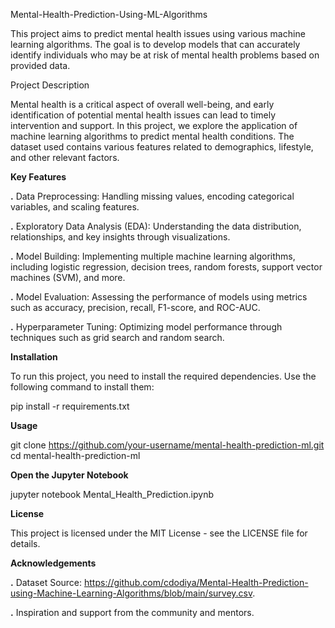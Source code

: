 Mental-Health-Prediction-Using-ML-Algorithms     

This project aims to predict mental health issues using various machine learning algorithms. The goal is to develop models that can accurately identify individuals who may be at risk of mental health problems based on provided data.





Project Description

Mental health is a critical aspect of overall well-being, and early identification of potential mental health issues can lead to timely intervention and support. In this project, we explore the application of machine learning algorithms to predict mental health conditions. The dataset used contains various features related to demographics, lifestyle, and other relevant factors.


**Key Features**

**.** Data Preprocessing: Handling missing values, encoding categorical variables, and scaling features.

**.** Exploratory Data Analysis (EDA): Understanding the data distribution, relationships, and key insights through visualizations.

**.** Model Building: Implementing multiple machine learning algorithms, including logistic regression, decision trees, random forests, support vector machines (SVM), and more.

**.** Model Evaluation: Assessing the performance of models using metrics such as accuracy, precision, recall, F1-score, and ROC-AUC.

**.** Hyperparameter Tuning: Optimizing model performance through techniques such as grid search and random search.


**Installation**

To run this project, you need to install the required dependencies. Use the following command to install them:

pip install -r requirements.txt

**Usage**

git clone https://github.com/your-username/mental-health-prediction-ml.git
cd mental-health-prediction-ml


**Open the Jupyter Notebook**

jupyter notebook Mental_Health_Prediction.ipynb


**License**

This project is licensed under the MIT License - see the LICENSE file for details.

**Acknowledgements**

**.**   Dataset Source: https://github.com/cdodiya/Mental-Health-Prediction-using-Machine-Learning-Algorithms/blob/main/survey.csv.

**.**  Inspiration and support from the community and mentors.



